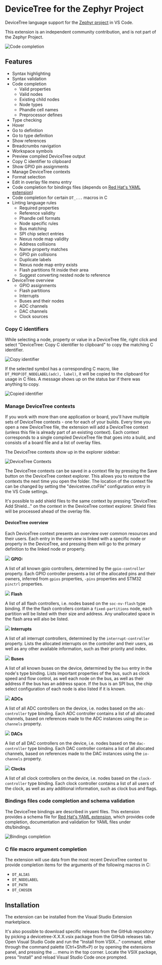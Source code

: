 # DeviceTree for the Zephyr Project

DeviceTree language support for the [Zephyr project](https://zephyrproject.org/) in VS Code.

This extension is an independent community contribution, and is not part of the Zephyr Project.

![Code completion](doc/completion.png)

## Features

- Syntax highlighting
- Syntax validation
- Code completion
  - Valid properties
  - Valid nodes
  - Existing child nodes
  - Node types
  - Phandle cell names
  - Preprocessor defines
- Type checking
- Hover
- Go to definition
- Go to type definition
- Show references
- Breadcrumbs navigation
- Workspace symbols
- Preview compiled DeviceTree output
- Copy C identifier to clipboard
- Show GPIO pin assignments
- Manage DeviceTree contexts
- Format selection
- Edit in overlay file menu entry
- Code completion for bindings files (depends on [Red Hat's YAML extension](https://marketplace.visualstudio.com/items?itemName=redhat.vscode-yaml))
- Code completion for certain `DT_...` macros in C
- Linting language rules
  - Required properties
  - Reference validity
  - Phandle cell formats
  - Node specific rules
  - Bus matching
  - SPI chip select entries
  - Nexus node map validity
  - Address collisions
  - Name property matches
  - GPIO pin collisions
  - Duplicate labels
  - Nexus node map entry exists
  - Flash partitions fit inside their area
  - Suggest converting nested node to reference
- DeviceTree overview
  - GPIO assignments
  - Flash partitions
  - Interrupts
  - Buses and their nodes
  - ADC channels
  - DAC channels
  - Clock sources

### Copy C identifiers

While selecting a node, property or value in a DeviceTree file, right click and select "DeviceTree: Copy C identifier to clipboard" to copy the matching C identifier.

![Copy identifier](doc/copy.png)

If the selected symbol has a corresponding C macro, like `DT_PROP(DT_NODELABEL(adc), label)`, it will be copied to the clipboard for usage in C files. A message shows up on the status bar if there was anything to copy.

![Copied identifier](doc/copied.png)

### Manage DeviceTree contexts

If you work with more than one application or board, you'll have multiple sets of DeviceTree contexts - one for each of your builds. Every time you open a new DeviceTree file, the extension will add a DeviceTree context (unless this file is already part of an existing context). Each context corresponds to a single compiled DeviceTree file that goes into a build, and consists of a board file and a list of overlay files.

The DeviceTree contexts show up in the explorer sidebar:

![DeviceTree Contexts](doc/contexts.png)

The DeviceTree contexts can be saved in a context file by pressing the Save button on the DeviceTree context explorer. This allows you to restore the contexts the next time you open the folder. The location of the context file can be changed by setting the "devicetree.ctxFile" configuration entry in the VS Code settings.

It's possible to add shield files to the same context by pressing "DeviceTree: Add Shield..." on the context in the DeviceTree context explorer. Shield files will be processed ahead of the overlay file.

#### DeviceTree overview

Each DeviceTree context presents an overview over common resources and their users. Each entry in the overview is linked with a specific node or property in the DeviceTree, and pressing them will go to the primary definition to the linked node or property.

![](doc/icons/gpio.png) **GPIO:**

A list of all known gpio controllers, determined by the `gpio-controller` property. Each GPIO controller presents a list of the allocated pins and their owners, inferred from `gpios` properties, `-pins` properties and STM32 `pinctrl` properties.

![](doc/icons/flash.png) **Flash**

A list of all flash controllers, i.e. nodes based on the `soc-nv-flash` type binding. If the the flash controllers contain a `fixed-partitions` node, each partition will be listed with their size and address. Any unallocated space in the flash area will also be listed.

![](doc/icons/interrupts.png) **Interrupts**

A list of all interrupt controllers, determined by the `interrupt-controller` property. Lists the allocated interrupts on the controller and their users, as well as any other available information, such as their priority and index.

![](doc/icons/bus.png) **Buses**

A list of all known buses on the device, determined by the `bus` entry in the node's type binding. Lists important properties of the bus, such as clock speed and flow control, as well each node on the bus, as well as their address if the bus has an address space. If the bus is an SPI bus, the chip select configuration of each node is also listed if it is known.

![](doc/icons/adc.png) **ADCs**

A list of all ADC controllers on the device, i.e. nodes based on the `adc-controller` type binding. Each ADC controller contains a list of all allocated channels, based on references made to the ADC instances using the `io-channels` property.

![](doc/icons/dac.png) **DACs**

A list of all DAC controllers on the device, i.e. nodes based on the `dac-controller` type binding. Each DAC controller contains a list of all allocated channels, based on references made to the DAC instances using the `io-channels` property.

![](doc/icons/clock.png) **Clocks**

A list of all clock controllers on the device, i.e. nodes based on the `clock-controller` type binding. Each clock controller contains a list of all users of the clock, as well as any additional information, such as clock bus and flags.

### Bindings files code completion and schema validation

The DeviceTree bindings are described in yaml files. This extension provides a schema file for [Red Hat's YAML extension](https://marketplace.visualstudio.com/items?itemName=redhat.vscode-yaml), which provides code completion, documentation and validation for YAML files under dts/bindings.

![Bindings completion](doc/bindings.png)

### C file macro argument completion

The extension will use data from the most recent DeviceTree context to provide completion items for the arguments of the following macros in C:

- `DT_ALIAS`
- `DT_NODELABEL`
- `DT_PATH`
- `DT_CHOSEN`

## Installation

The extension can be installed from the Visual Studio Extension marketplace.

It's also possible to download specific releases from the GitHub repository by picking a devicetree-X.X.X.vsix package from the GitHub releases tab. Open Visual Studio Code and run the "Install from VSIX..." command, either through the command palette (Ctrl+Shift+P) or by opening the extensions panel, and pressing the ... menu in the top corner. Locate the VSIX package, press "Install" and reload Visual Studio Code once prompted.
